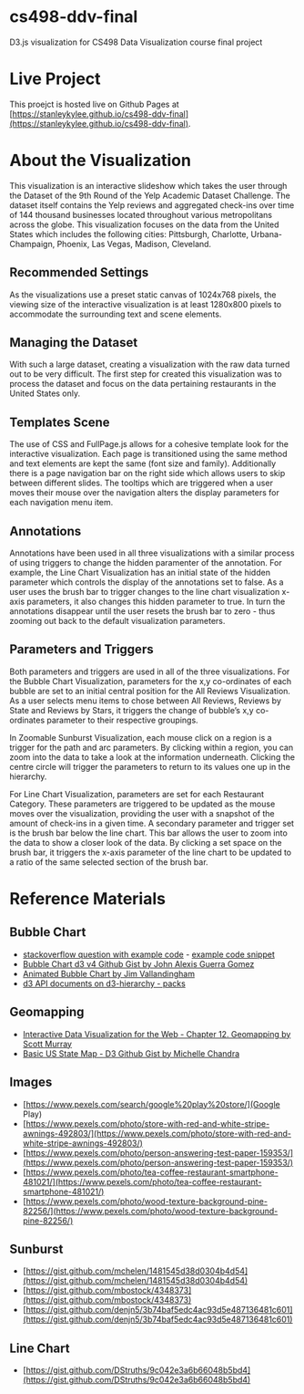# cs498-ddv-final
D3.js visualization for CS498 Data Visualization course final project

# Live Project
This proejct is hosted live on Github Pages at [https://stanleykylee.github.io/cs498-ddv-final](https://stanleykylee.github.io/cs498-ddv-final).

# About the Visualization
This visualization is an interactive slideshow which takes the user through the Dataset of the 9th Round of the Yelp Academic Dataset Challenge. The dataset itself contains the Yelp reviews and aggregated check-ins over time of 144 thousand businesses located throughout various metropolitans across the globe. This visualization focuses on the data from the United States which includes the following cities: Pittsburgh, Charlotte, Urbana-Champaign, Phoenix, Las Vegas, Madison, Cleveland.

## Recommended Settings
As the visualizations use a preset static canvas of 1024x768 pixels, the viewing size of the interactive visualization is at least 1280x800 pixels to accommodate the surrounding text and scene elements.

## Managing the Dataset
With such a large dataset, creating a visualization with the raw data turned out to be very difficult. The first step for created this visualization was to process the dataset and focus on the data pertaining restaurants in the United States only.

## Templates Scene
The use of CSS and FullPage.js allows for a cohesive template look for the interactive visualization. Each page is transitioned using the same method and text elements are kept the same (font size and family). Additionally there is a page navigation bar on the right side which allows users to skip between different slides. The tooltips which are triggered when a user moves their mouse over the navigation alters the display parameters for each navigation menu item.

## Annotations
Annotations have been used in all three visualizations with a similar process of using triggers to change the hidden paramenter of the annotation. For example, the Line Chart Visualization has an initial state of the hidden parameter which controls the display of the annotations set to false. As a user uses the brush bar to trigger changes to the line chart visualization x-axis parameters, it also changes this hidden parameter to true. In turn the annotations disappear until the user resets the brush bar to zero - thus zooming out back to the default visualization parameters.

## Parameters and Triggers
Both parameters and triggers are used in all of the three visualizations. For the Bubble Chart Visualization, parameters for the x,y co-ordinates of each bubble are set to an initial central position for the All Reviews Visualization. As a user selects menu items to chose between All Reviews, Reviews by State and Reviews by Stars, it triggers the change of bubble’s x,y co-ordinates parameter to their respective groupings.

In Zoomable Sunburst Visualization, each mouse click on a region is a trigger for the path and arc parameters. By clicking within a region, you can zoom into the data to take a look at the information underneath. Clicking the centre circle will trigger the parameters to return to its values one up in the hierarchy.

For Line Chart Visualization, parameters are set for each Restaurant Category. These parameters are triggered to be updated as the mouse moves over the visualization, providing the user with a snapshot of the amount of check-ins in a given time. A secondary parameter and trigger set is the brush bar below the line chart. This bar allows the user to zoom into the data to show a closer look of the data. By clicking a set space on the brush bar, it triggers the x-axis parameter of the line chart to be updated to a ratio of the same selected section of the brush bar.

# Reference Materials
## Bubble Chart
+ [stackoverflow question with example code](https://stackoverflow.com/questions/39368919/d3-bubble-chart-bubble-nodes-not-a-function) - [example code snippet](https://jsfiddle.net/r24e8xd7/9/)
+ [Bubble Chart d3 v4 Github Gist by John Alexis Guerra Gomez](https://bl.ocks.org/john-guerra/0d81ccfd24578d5d563c55e785b3b40a)
+ [Animated Bubble Chart by Jim Vallandingham](https://github.com/vlandham/bubble_chart_v4)
+ [d3 API documents on d3-hierarchy - packs](https://github.com/d3/d3-hierarchy/blob/master/README.md#pack)
## Geomapping
+ [Interactive Data Visualization for the Web - Chapter 12. Geomapping by Scott Murray](http://chimera.labs.oreilly.com/books/1230000000345/ch12.html)
+ [Basic US State Map - D3 Github Gist by Michelle Chandra](http://bl.ocks.org/michellechandra/0b2ce4923dc9b5809922)
## Images
+ [https://www.pexels.com/search/google%20play%20store/](Google Play)
+ [https://www.pexels.com/photo/store-with-red-and-white-stripe-awnings-492803/](https://www.pexels.com/photo/store-with-red-and-white-stripe-awnings-492803/)
+ [https://www.pexels.com/photo/person-answering-test-paper-159353/](https://www.pexels.com/photo/person-answering-test-paper-159353/)
+ [https://www.pexels.com/photo/tea-coffee-restaurant-smartphone-481021/](https://www.pexels.com/photo/tea-coffee-restaurant-smartphone-481021/)
+ [https://www.pexels.com/photo/wood-texture-background-pine-82256/](https://www.pexels.com/photo/wood-texture-background-pine-82256/)
## Sunburst
+ [https://gist.github.com/mchelen/1481545d38d0304b4d54](https://gist.github.com/mchelen/1481545d38d0304b4d54)
+ [https://gist.github.com/mbostock/4348373](https://gist.github.com/mbostock/4348373)
+ [https://gist.github.com/denjn5/3b74baf5edc4ac93d5e487136481c601](https://gist.github.com/denjn5/3b74baf5edc4ac93d5e487136481c601)
## Line Chart
+ [https://gist.github.com/DStruths/9c042e3a6b66048b5bd4](https://gist.github.com/DStruths/9c042e3a6b66048b5bd4)